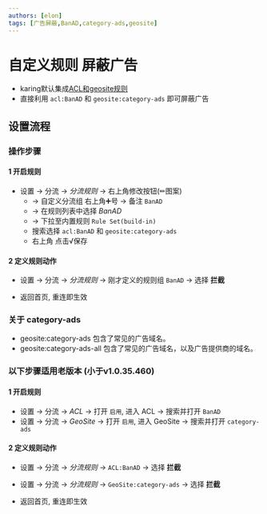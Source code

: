 ```yaml
---
authors: [elon]
tags: [广告屏蔽,BanAD,category-ads,geosite]
---
```


# 自定义规则 屏蔽广告
- karing默认集成[ACL和geosite规则](https://github.com/KaringX/karing-ruleset/)
- 直接利用 `acl:BanAD` 和 `geosite:category-ads` 即可屏蔽广告

## 设置流程

### 操作步骤
#### 1 开启规则
- 设置 -> 分流 -> *分流规则* -> 右上角修改按钮(✏图案)
  - -> 自定义分流组 右上角➕号 -> 备注 `BanAD`
  - -> 在规则列表中选择 *BanAD*
  - -> 下拉至内置规则 `Rule Set(build-in)`
  - 搜索选择  `acl:BanAD` 和 `geosite:category-ads`
  - 右上角 点击√保存

#### 2 定义规则动作
- 设置 -> 分流 -> *分流规则* -> 刚才定义的规则组 `BanAD` -> 选择 **拦截**

- 返回首页, 重连即生效


### 关于 category-ads
- geosite:category-ads      包含了常见的广告域名。
- geosite:category-ads-all  包含了常见的广告域名，以及广告提供商的域名。




### 以下步骤适用老版本 (小于v1.0.35.460)

#### 1 开启规则
- 设置 -> 分流 -> *ACL* -> 打开 `启用`, 进入 ACL -> 搜索并打开 `BanAD`
- 设置 -> 分流 -> *GeoSite* -> 打开 `启用`, 进入 GeoSite -> 搜索并打开 `category-ads`

#### 2 定义规则动作
- 设置 -> 分流 -> *分流规则* -> `ACL:BanAD` -> 选择 **拦截**
- 设置 -> 分流 -> *分流规则* -> `GeoSite:category-ads` -> 选择 **拦截**

- 返回首页, 重连即生效

